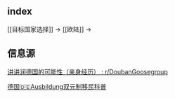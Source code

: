 ## index

[[目标国家选择]] -> [[欧陆]] ->


## 信息源

[讲讲润德国的可能性（亲身经历） : r/DoubanGoosegroup](https://www.reddit.com/r/DoubanGoosegroup/comments/u594we/%E8%AE%B2%E8%AE%B2%E6%B6%A6%E5%BE%B7%E5%9B%BD%E7%9A%84%E5%8F%AF%E8%83%BD%E6%80%A7%E4%BA%B2%E8%BA%AB%E7%BB%8F%E5%8E%86/)

[德国🇩🇪Ausbildung双元制移民科普](https://www.douban.com/group/topic/277246590/)
